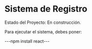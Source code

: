 <h1>Sistema de Registro</h1>

Estado del Proyecto: En construcción.

Para ejecutar el sistema, debes poner:

---npm install react---

